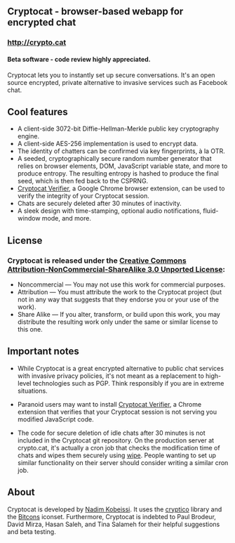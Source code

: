 ## Cryptocat - browser-based webapp for encrypted chat
### http://crypto.cat
#### Beta software - code review highly appreciated.

Cryptocat lets you to instantly set up secure conversations. It's an open source encrypted, private alternative to invasive services such as Facebook chat.

## Cool features
* A client-side 3072-bit Diffie-Hellman-Merkle public key cryptography engine.
* A client-side AES-256 implementation is used to encrypt data.
* The identity of chatters can be confirmed via key fingerprints, à la OTR.
* A seeded, cryptographically secure random number generator that relies on browser elements, DOM, JavaScript variable state, and more to produce entropy. The resulting entropy is hashed to produce the final seed, which is then fed back to the CSPRNG.
* [Cryptocat Verifier](https://chrome.google.com/webstore/detail/dlafegoljmjdfmhgoeojifolidmllaie), a Google Chrome browser extension, can be used to verify the integrity of your Cryptocat session.
* Chats are securely deleted after 30 minutes of inactivity.
* A sleek design with time-stamping, optional audio notifications, fluid-window mode, and more.

## License
### Cryptocat is released under the [Creative Commons Attribution-NonCommercial-ShareAlike 3.0 Unported License](http://creativecommons.org/licenses/by-nc-sa/3.0/):
* Noncommercial — You may not use this work for commercial purposes.
* Attribution — You must attribute the work to the Cryptocat project (but not in any way that suggests that they endorse you or your use of the work).
* Share Alike — If you alter, transform, or build upon this work, you may distribute the resulting work only under the same or similar license to this one.

## Important notes
* While Cryptocat is a great encrypted alternative to public chat services with invasive privacy policies, it's not meant as a replacement to high-level technologies such as PGP. Think responsibly if you are in extreme situations.

* Paranoid users may want to install [Cryptocat Verifier](https://chrome.google.com/webstore/detail/dlafegoljmjdfmhgoeojifolidmllaie), a Chrome extension that verifies that your Cryptocat session is not serving you modified JavaScript code.

* The code for secure deletion of idle chats after 30 minutes is not included in the Cryptocat git repository. On the production server at crypto.cat, it's actually a cron job that checks the modification time of chats and wipes them securely using [wipe](http://linux.die.net/man/1/wipe). People wanting to set up similar functionality on their server should consider writing a similar cron job.

## About
Cryptocat is developed by [Nadim Kobeissi](http://nadim.cc). It uses the [cryptico](http://code.google.com/p/cryptico/) library and the [Bitcons](http://somerandomdude.com/projects/bitcons/) iconset. Furthermore, Cryptocat is indebted to Paul Brodeur, David Mirza, Hasan Saleh, and Tina Salameh for their helpful suggestions and beta testing.